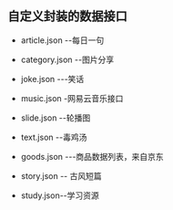 ## 自定义封装的数据接口

* article.json --每日一句

* category.json --图片分享

* joke.json    ---笑话

* music.json  -网易云音乐接口

* slide.json  --轮播图

* text.json  --毒鸡汤

* goods.json ---商品数据列表，来自京东

* story.json -- 古风短篇

* study.json--学习资源
